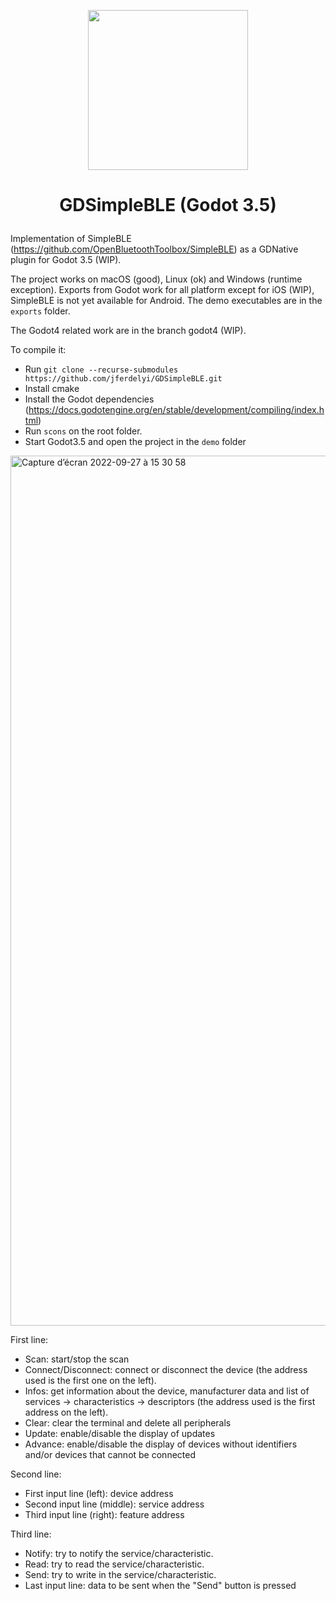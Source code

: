 <p align="center"><img src="https://user-images.githubusercontent.com/4105962/198850536-6db10ab6-6cc8-44f1-9307-832cb9a353d4.png" width="256"></p>

# <p align="center">GDSimpleBLE (Godot 3.5)</p>

Implementation of SimpleBLE (https://github.com/OpenBluetoothToolbox/SimpleBLE) as a GDNative plugin for Godot 3.5 (WIP).

The project works on macOS (good), Linux (ok) and Windows (runtime exception).
Exports from Godot work for all platform except for iOS (WIP), SimpleBLE is not yet available for Android. 
The demo executables are in the `exports` folder.

The Godot4 related work are in the branch godot4 (WIP).

To compile it:
 - Run `git clone --recurse-submodules https://github.com/jferdelyi/GDSimpleBLE.git`
 - Install cmake
 - Install the Godot dependencies (https://docs.godotengine.org/en/stable/development/compiling/index.html)
 - Run `scons` on the root folder.
 - Start Godot3.5 and open the project in the `demo` folder
 
 <img width="1392" alt="Capture d’écran 2022-09-27 à 15 30 58" src="https://user-images.githubusercontent.com/4105962/192540130-792745f9-4c7f-4a6b-b3df-1eef52a9d986.png">

First line:
 - Scan: start/stop the scan
 - Connect/Disconnect: connect or disconnect the device (the address used is the first one on the left).
 - Infos: get information about the device, manufacturer data and list of services -> characteristics -> descriptors (the address used is the first address on the left).
 - Clear: clear the terminal and delete all peripherals
 - Update: enable/disable the display of updates
 - Advance: enable/disable the display of devices without identifiers and/or devices that cannot be connected
 
Second line:
 - First input line (left): device address
 - Second input line (middle): service address
 - Third input line (right): feature address
 
Third line:
 - Notify: try to notify the service/characteristic.
 - Read: try to read the service/characteristic.
 - Send: try to write in the service/characteristic.
 - Last input line: data to be sent when the "Send" button is pressed
